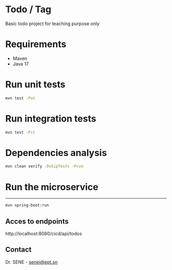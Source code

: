 
# Todo / Tag
Basic todo project for teaching purpose only 

# Requirements
<ul>
 <li>Maven </li>
  <li>Java 17</li>
</ul>

# Run unit tests
```sh
mvn test -Put
```

# Run integration tests
```sh
mvn test -Pit
```
# Dependencies analysis
```sh
mvn clean verify -DskipTests -Pcve
```

# Run the microservice
 --- 
```sh
mvn spring-boot:run
```
## Acces to endpoints
http://localhost:8080/cicd/api/todos
## Contact
Dr. SENE - <a href="mailto:senei@ept.sn">senei@ept.sn</a>
